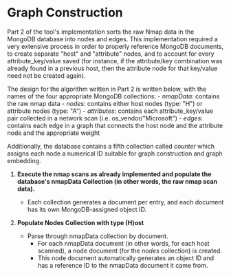 # Graph Construction

Part 2 of the tool's implementation sorts the raw Nmap data in the MongoDB database into nodes and edges. This implementation required a very extensive process in order to properly reference MongoDB documents, to create separate "host" and "attribute" nodes, and to account for every attribute_key/value saved (for instance, if the attribute/key combination was already found in a previous host, then the attribute node for that key/value need not be created again).

The design for the algorithm written in Part 2 is written below, with the names of the four appropriate MongoDB collections:
    - *nmapData*: contains the raw nmap data
    - *nodes*: contains either host nodes (type: "H") or attribute nodes (type: "A")
    - *attributes*: contains each attribute_key/value pair collected in a network scan (i.e. os_vendor/"Microsoft")
    - *edges*: contains each edge in a graph that connects the host node and the attribute node and the appropriate weight

Additionally, the database contains a fifth collection called *counter* which assigns each node a numerical ID suitable for graph construction and graph embedding.

1. **Execute the nmap scans as already implemented and populate the database's nmapData Collection (in other words, the raw nmap scan data).**
    - Each collection generates a document per entry, and each document has its own MongoDB-assigned object ID.

2. **Populate Nodes Collection with type (H)ost**
    - Parse through nmapData collection by document.
        - For each nmapData document (in other words, for each host scanned), a node document (for the *nodes* collection) is created.
        - This node document automatically generates an object ID and has a reference ID to the nmapData document it came from.
